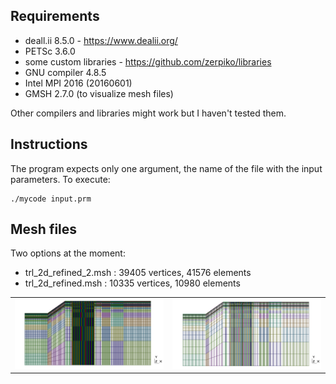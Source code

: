 ## Requirements
 - deall.ii 8.5.0 - https://www.dealii.org/
 - PETSc 3.6.0
 - some custom libraries - https://github.com/zerpiko/libraries
 - GNU compiler 4.8.5
 - Intel MPI 2016 (20160601)
 - GMSH 2.7.0 (to visualize mesh files)

Other compilers and libraries might work but I haven't tested them.

## Instructions
The program expects only one argument, the name of the file with the input parameters.
To execute:

```shell
./mycode input.prm
```

## Mesh files
Two options at the moment:

 - trl_2d_refined_2.msh : 39405 vertices, 41576 elements
 - trl_2d_refined.msh : 10335 vertices, 10980 elements

|||
|-------|---------|
| ![Refined mesh 2](./input/trl_2d_refined_2.png) | ![Refined mesh ](./input/trl_2d_refined.png) |
